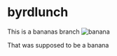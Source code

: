 # byrdlunch
This is a bananas branch
![banana](https://img.freepik.com/free-vector/sticker-design-with-banana-isolated_1308-77292.jpg?w=2000)

That was supposed to be a banana
